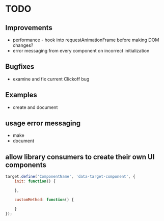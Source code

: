 
# TODO

## Improvements

- performance - hook into requestAnimationFrame before making DOM changes?
- error messaging from every component on incorrect initialization

## Bugfixes

- examine and fix current Clickoff bug

## Examples

- create and document

## usage error messaging

- make
- document

## allow library consumers to create their own UI components

```javascript
target.define('ComponentName', 'data-target-component', {
	init: function() {

	},

	customMethod: function() {

	}
});
```